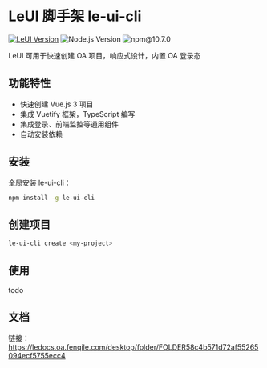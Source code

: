 # LeUI 脚手架 le-ui-cli

[![LeUI Version](https://img.shields.io/badge/LeUI-v0.0.1-blue.svg?style=flat-square)](https://ledocs.oa.fenqile.com/desktop/folder/FOLDER58c4b571d72af55265094ecf5755ecc4) ![Node.js Version](https://img.shields.io/badge/node-v18.20.3-brightgreen.svg?style=flat-square) ![npm@10.7.0](https://img.shields.io/badge/npm-v10.7.0-red)

LeUI 可用于快速创建 OA 项目，响应式设计，内置 OA 登录态

## 功能特性

- 快速创建 Vue.js 3 项目
- 集成 Vuetify 框架，TypeScript 编写
- 集成登录、前端监控等通用组件
- 自动安装依赖

## 安装

全局安装 le-ui-cli：

```sh
npm install -g le-ui-cli 
```

## 创建项目

```sh
le-ui-cli create <my-project>
```

## 使用
todo

## 文档
链接：https://ledocs.oa.fenqile.com/desktop/folder/FOLDER58c4b571d72af55265094ecf5755ecc4
